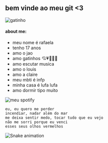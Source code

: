 ## bem vinde ao meu git <3

![gatinho](https://user-images.githubusercontent.com/85495862/186285568-f7b956e2-69ea-4536-a86e-add5a576c2b8.jpg)

#### about me:
- meu nome é rafaela
- tenho 17 anos
- amo o jao
- amo gatinhos 💘💗💞🤍💖
- amo escutar musica
- amo o louis
- amo a claire
- meu mbti é infp
- minha casa é lufa lufa
- amo dormir tipo muito 

![meu spotify](https://open.spotify.com/user/qierjfctxde771xn4fqsliqvp?si=a3ee977607ab4fbc)

```
eu, eu quero me perder
incendiar, nadar além do mar
me deixa sentir medo, tocar tudo que eu vejo
não me sorri porque eu venci
esses seus olhos vermelhos

```

![Snake animation](https://github.com/USERNAME/USERNAME/blob/output/github-contribution-grid-snake.svg)
